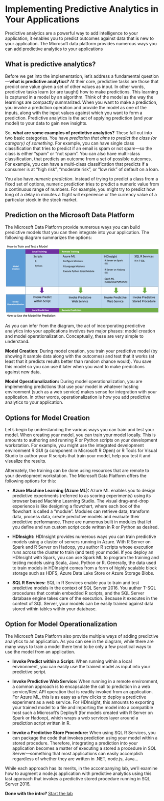 Implementing Predictive Analytics in Your Applications
============================================================

Predictive analytics are a powerful way to add intelligence to your application, it enables you to predict outcomes against data that is new to your application. The Microsoft data platform provides numerous ways you can add predictive analytics to your applications

What is predictive analytics?
-------------------------------
Before we get into the implementation, let’s address a fundamental question—**what is predictive analytics?** At their core, predictive tasks are those that predict one value given a set of other values as input. In other words, predictive tasks learn (or are taught) how to make predictions. This learning is captured in a model by an algorithm. Think of the model as the way the learnings are compactly summarized. When you want to make a prediction, you invoke a prediction operation and provide the model as one of the inputs, along with the input values against which you want to form a prediction. Predictive analytics is the act of applying prediction (and your model) to your data to gain new insights.

So, **what are some examples of predictive analytics?** These fall out into two basic categories. You have _prediction that aims to predict the class (or category) of something_. For example, you can have single class classification that tries to predict if an email is spam or not spam—so the class is either “spam” or “not spam”. You can also have multi-class classification, that predicts an outcome from a set of possible outcomes. For example, you can have a multi-class classification that predicts if a consumer is at “high risk”, “moderate risk”, or “low risk” of default on a loan.

You also have _numeric prediction_. Instead of trying to predict a class from a fixed set of options, numeric prediction tries to predict a numeric value from a continuous range of numbers. For example, you might try to predict how long of a delay in minutes a flight will experience or the currency value of a particular stock in the stock market.

Prediction on the Microsoft Data Platform
----------------------------------------------
The Microsoft Data Platform provide numerous ways you can build predictive models that you can then integrate into your application. The following diagram summarizes the options:

![Alternatives to train and use a model](imgs/UseModelForPrediction.png "Model Train and use")

As you can infer from the diagram, the act of incorporating predictive analytics into your applications involves two major phases: model creation and model operationalization. Conceptually, these are very simple to understand.

**Model Creation:** During model creation, you train your predictive model (by showing it sample data along with the outcomes) and test that it works (at least that it predicts results better than random chance would). You save this model so you can use it later when you want to make predictions against new data.

**Model Operationalization:** During model operationalization, you are implementing predictions that use your model in whatever hosting environment (such as a web service) makes sense for integration with your application. In other words, operationalization is how you add predictive analytics to your application.

Options for Model Creation
-----------------------------
Let’s begin by understanding the various ways you can train and test your model. When creating your model, you can train your model locally. This is amounts to authoring and running R or Python scripts on your development workstation. For example, you might use the integrated development environment R GUI (a component in Microsoft R Open) or R Tools for Visual Studio to author your R scripts that train your model, help you test it and visualize the results.

Alternately, the training can be done using resources that are remote to your development workstation. The Microsoft Data Platform offers the following options for this:

* **Azure Machine Learning (Azure ML):** Azure ML enables you to design predictive experiments (referred to as scoring experiments) using its browser based Machine Learning Studio. The visual drag-and-drop experience is like designing a flowchart, where each box of the flowchart is called a “module”. Modules can retrieve data, transform data, process data, create predictive models and evaluate their predictive performance. There are numerous built in modules that let you define and run custom script code written in R or Python as desired.

* **HDInsight:** HDInsight provides numerous ways you can train predictive models using a cluster of servers running in Azure. With R Server on Spark and R Server on Hadoop, you author R scripts whose execution runs across the cluster to train (and test) your model. If you deploy an HDInsight with Spark, you can use Spark ML to program the training and testing models using Scala, Java, Python or R. Generally, the data used to train models in HDInsight comes from a form of highly scalable block storage such as HDFS, Azure Data Lake Store or Azure Storage Blobs.

* **SQL R Services:** SQL in R Services enable you to train and test predictive models in the context of SQL Server 2016. You author T-SQL procedures that contain embedded R scripts, and the SQL Server database engine takes care of the execution. Because it executes in the context of SQL Server, your models can be easily trained against data stored within tables within your database.

Option for Model Operationalization
---------------------------------------
The Microsoft Data Platform also provide multiple ways of adding predictive analytics to an application. As you can see in the diagram, while there are many ways to train a model there tend to be only a few practical ways to use the model from an application.

*   **Invoke Predict within a Script:** When running within a local environment, you can easily use the trained model as input into your predictive script.

*   **Invoke Predictive Web Service:** When running in a remote environment, a common approach is to encapsulate the call to prediction in a web service/Rest API operation that is readily invoked from an application. For Azure ML, this is as easy as a few clicks to deploy a predictive experiment as a web service. For HDInsight, this amounts to exporting your trained model to a file and importing the model into a compatible host such a Microsoft’s DeployR (for models created with R Server on Spark or Hadoop), which wraps a web services layer around a prediction script written in R.

*   **Invoke a Predictive Store Procedure:** When using SQL R Services, you can package the code that invokes prediction using your model within a stored procedure. Therefore, integrating a prediction into your application becomes a matter of executing a stored a procedure in SQL Server—something that most applications can easily accomplish regardless of whether they are written in .NET, node.js, Java...

While each approach has its merits, in the accompanying lab, we’ll examine how to augment a node.js application with predictive analytics using this last approach that invokes a predictive stored procedure running in SQL Server 2016.

**Done with the intro?**
[Start the lab](scripts/Lab.md)